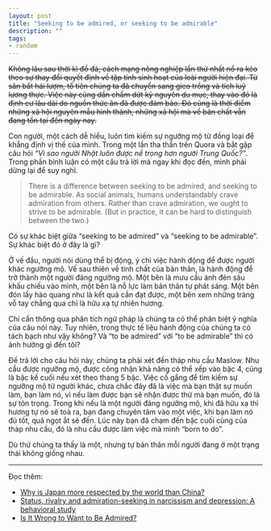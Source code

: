 ```yaml
---
layout: post
title: "Seeking to be admired, or seeking to be admirable"
description: ""
tags:
- random
---
```


~~Không lâu sau thời kì đồ đá, cách mạng nông nghiệp lần thứ nhất nổ ra kéo 
theo sự thay đổi quyết định về tập tính sinh hoạt của loài người hiện đại. 
Từ săn bắt hái lượm, tổ tiên chúng ta đã chuyển sang gieo trồng và tích luỹ 
lương thực. Việc này cũng dần chấm dứt kỷ nguyên du mục, thay vào đó là định 
cư lâu dài do nguồn thức ăn đã được đảm bảo. Đó cũng là thời điểm những xã hội
nguyên mẫu hình thành, những xã hội mà về bản chất vẫn đang tồn tại đến ngày nay.~~

Con người, một cách dễ hiểu, luôn tìm kiếm sự ngưỡng mộ từ đồng loại để khẳng 
định vị thế của mình. Trong một lần tha thẩn trên Quora và bắt gặp câu hỏi 
_“Vì sao người Nhật luôn được nể trọng hơn người Trung Quốc?”_. 
Trong phần bình luận có một câu trả lời mà ngay khi đọc đến, mình phải dừng 
lại để suy nghĩ.

> There is a difference between seeking to be admired, and seeking to be admirable. As social animals, humans understandably crave admiration from others. Rather than crave admiration, we ought to strive to be admirable. (But in practice, it can be hard to distinguish between the two.)

Có sự khác biệt giữa “seeking to be admired” và “seeking to be admirable”. 
Sự khác biệt đó ở đây là gì?

Ở vế đầu, người nói dùng thể bị động, ý chỉ việc hành động để được người 
khác ngưỡng mộ. Vế sau thiên về tính chất của bản thân, là hành động để trở 
thành một người đáng ngưỡng mộ. Một bên là mưu cầu ánh đèn sâu khấu chiếu vào 
mình, một bên là nỗ lực làm bản thân tự phát sáng. Một bên đón lấy hào quang 
như là kết quả cần đạt được, một bên xem những tràng vỗ tay chẳng qua chỉ là 
hữu xạ tự nhiên hương.

Chỉ cần thông qua phân tích ngữ pháp là chúng ta có thể phân biệt ý nghĩa 
của câu nói này. Tuy nhiên, trong thực tế liệu hành động của chúng ta có tách 
bạch như vậy không? Và “to be admired” với “to be admirable” thì có ảnh hưởng gì đến tôi?

Để trả lời cho câu hỏi này, chúng ta phải xét đến tháp nhu cầu Maslow. Nhu cầu 
được ngưỡng mộ, được công nhận khả năng có thể xếp vào bậc 4, cũng là bậc kế 
cuối nếu xét theo thang 5 bậc. Việc cố gắng để tìm kiếm sự ngưỡng mộ từ người khác, 
chưa chắc đây đã là việc mà bạn thật sự muốn làm, bạn làm nó, vì nếu làm được 
bạn sẽ nhận được thứ mà bạn muốn, đó là sự tôn trọng. Trong khi nếu là một 
người đáng ngưỡng mộ, khi đã hữu xạ thì hương tự nó sẽ toả ra, bạn đang chuyên 
tâm vào một việc, khi bạn làm nó đủ tốt, quả ngọt ắt sẽ đến. Lúc này bạn đã 
chạm đến bậc cuối cùng của tháp nhu cầu, đó là nhu cầu được làm việc mà 
mình “born to do”.

Dù thứ chúng ta thấy là một, nhưng tự bản thân mỗi người đang ở một trạng 
thái không giống nhau.

---

Đọc thêm:

- [Why is Japan more respected by the world than China?](https://www.quora.com/Why-is-Japan-more-respected-by-the-world-than-China)
- [Status, rivalry and admiration-seeking in narcissism and depression: A behavioral study](https://journals.plos.org/plosone/article?id=10.1371/journal.pone.0243588)
- [Is It Wrong to Want to Be Admired?](https://www.psychologytoday.com/us/blog/the-couch/201607/is-it-wrong-want-be-admired)